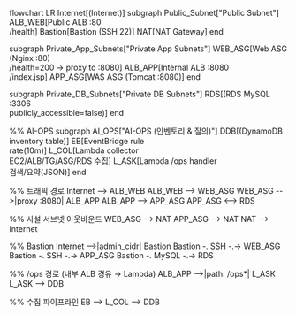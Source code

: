 flowchart LR
  Internet[(Internet)]
  subgraph Public_Subnet["Public Subnet"]
    ALB_WEB[Public ALB :80<br/>/health]
    Bastion[Bastion (SSH 22)]
    NAT[NAT Gateway]
  end

  subgraph Private_App_Subnets["Private App Subnets"]
    WEB_ASG[Web ASG (Nginx :80)<br/>/health=200 → proxy to :8080]
    ALB_APP[Internal ALB :8080<br/>/index.jsp]
    APP_ASG[WAS ASG (Tomcat :8080)]
  end

  subgraph Private_DB_Subnets["Private DB Subnets"]
    RDS[(RDS MySQL :3306<br/>publicly_accessible=false)]
  end

  %% AI-OPS
  subgraph AI_OPS["AI-OPS (인벤토리 & 질의)"]
    DDB[(DynamoDB<br/>inventory table)]
    EB[EventBridge rule<br/>rate(10m)]
    L_COL[Lambda collector<br/>EC2/ALB/TG/ASG/RDS 수집]
    L_ASK[Lambda /ops handler<br/>검색/요약(JSON)]
  end

  %% 트래픽 경로
  Internet --> ALB_WEB
  ALB_WEB --> WEB_ASG
  WEB_ASG -->|proxy :8080| ALB_APP
  ALB_APP --> APP_ASG
  APP_ASG <--> RDS

  %% 사설 서브넷 아웃바운드
  WEB_ASG --> NAT
  APP_ASG --> NAT
  NAT --> Internet

  %% Bastion
  Internet -->|admin_cidr| Bastion
  Bastion -. SSH -.-> WEB_ASG
  Bastion -. SSH -.-> APP_ASG
  Bastion -. MySQL -.-> RDS

  %% /ops 경로 (내부 ALB 경유 → Lambda)
  ALB_APP -->|path: /ops*| L_ASK
  L_ASK --> DDB

  %% 수집 파이프라인
  EB --> L_COL --> DDB
